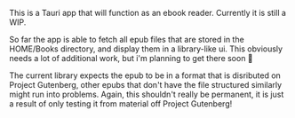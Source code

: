 This is a Tauri app that will function as an ebook reader. Currently it is still a WIP.

So far the app is able to fetch all epub files that are stored in the HOME/Books directory, and display them in a library-like ui.
This obviously needs a lot of additional work, but i'm planning to get there soon 🫡  

The current library expects the epub to be in a format that is disributed on Project Gutenberg, other epubs that don't have the file structured similarly might run into problems. Again, this shouldn't really be permanent, it is just a result of only testing it from material off Project Gutenberg!
